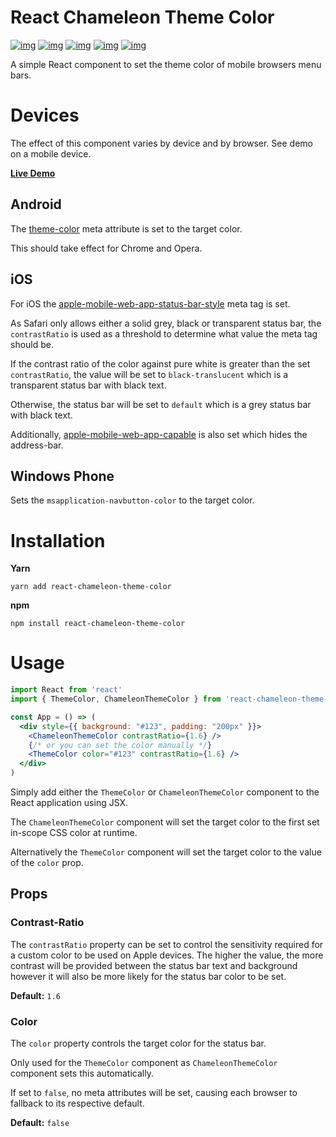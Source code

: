 

# React Chameleon Theme Color

[![img](https://wdp9fww0r9.execute-api.us-west-2.amazonaws.com/production/badge/woofers/react-chameleon-theme-color)](https://wdp9fww0r9.execute-api.us-west-2.amazonaws.com/production/results/woofers/react-chameleon-theme-color) [![img](https://david-dm.org/woofers/react-chameleon-theme-color.svg)](https://www.npmjs.com/package/react-chameleon-theme-color) [![img](https://badge.fury.io/js/react-chameleon-theme-color.svg)](https://www.npmjs.com/package/react-chameleon-theme-color) [![img](https://img.shields.io/npm/dt/react-chameleon-theme-color.svg)](https://www.npmjs.com/package/react-chameleon-theme-color) [![img](https://img.shields.io/npm/l/react-chameleon-theme-color.svg)](https://github.com/woofers/react-chameleon-theme-color/blob/master/License.txt)

A simple React component to set the theme color of mobile browsers menu bars.


# Devices

The effect of this component varies by device and by browser.  See demo on a mobile device.

**[Live Demo](https://jaxson.vandoorn.ca/react-chameleon-theme-color/)**


## Android

The [theme-color](https://developers.google.com/web/updates/2014/11/Support-for-theme-color-in-Chrome-39-for-Android) meta attribute is set to the target color.

This should take effect for Chrome and Opera.


## iOS

For iOS the [apple-mobile-web-app-status-bar-style](https://stackoverflow.com/a/40786240/9129020) meta tag is set.

As Safari only allows either a solid grey, black or transparent status bar,
the `contrastRatio` is used as a threshold to determine what value the meta tag should be.

If the contrast ratio of the color against pure white is greater than the set `contrastRatio`,
the value will be set to `black-translucent` which is a transparent status bar with black text.

Otherwise, the status bar will be set to `default`
which is a grey status bar with black text.

Additionally, [apple-mobile-web-app-capable](https://developer.apple.com/library/archive/documentation/AppleApplications/Reference/SafariHTMLRef/Articles/MetaTags.html#//apple_ref/doc/uid/TP40008193-SW3) is also set which hides the address-bar.


## Windows Phone

Sets the `msapplication-navbutton-color` to the target color.


# Installation

**Yarn**

    yarn add react-chameleon-theme-color

**npm**

    npm install react-chameleon-theme-color


# Usage

```jsx
import React from 'react'
import { ThemeColor, ChameleonThemeColor } from 'react-chameleon-theme-color'

const App = () => (
  <div style={{ background: "#123", padding: "200px" }}>
    <ChameleonThemeColor contrastRatio={1.6} />
    {/* or you can set the color manually */}
    <ThemeColor color="#123" contrastRatio={1.6} />
  </div>
)
```

Simply add either the `ThemeColor` or `ChameleonThemeColor` component to the React application using JSX.

The `ChameleonThemeColor` component will set the target color to the first set in-scope CSS color at runtime.

Alternatively the `ThemeColor` component will set the target color to the value of the `color` prop.


## Props


### Contrast-Ratio

The `contrastRatio` property can be set to control the sensitivity required for a custom color to be used on Apple devices.
The higher the value, the more contrast will be provided between the status bar text and background however it will
also be more likely for the status bar color to be set.

**Default:** `1.6`


### Color

The `color` property controls the target color for the status bar.

Only used for the `ThemeColor` component as `ChameleonThemeColor` component sets this automatically.

If set to `false`, no meta attributes will be set, causing each browser to fallback to its respective default.

**Default:** `false`
